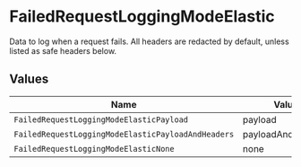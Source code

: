 # FailedRequestLoggingModeElastic

Data to log when a request fails. All headers are redacted by default, unless listed as safe headers below.


## Values

| Name                                               | Value                                              |
| -------------------------------------------------- | -------------------------------------------------- |
| `FailedRequestLoggingModeElasticPayload`           | payload                                            |
| `FailedRequestLoggingModeElasticPayloadAndHeaders` | payloadAndHeaders                                  |
| `FailedRequestLoggingModeElasticNone`              | none                                               |